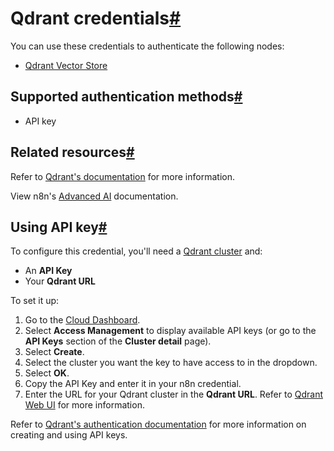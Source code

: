 [](https://github.com/n8n-io/n8n-docs/edit/main/docs/integrations/builtin/credentials/qdrant.md "Edit this page")

# Qdrant credentials[#](#qdrant-credentials "Permanent link")

You can use these credentials to authenticate the following nodes:

*   [Qdrant Vector Store](../../cluster-nodes/root-nodes/n8n-nodes-langchain.vectorstoreqdrant/)

## Supported authentication methods[#](#supported-authentication-methods "Permanent link")

*   API key

## Related resources[#](#related-resources "Permanent link")

Refer to [Qdrant's documentation](https://qdrant.tech/documentation/) for more information.

View n8n's [Advanced AI](../../../../advanced-ai/) documentation.

## Using API key[#](#using-api-key "Permanent link")

To configure this credential, you'll need a [Qdrant cluster](https://qdrant.tech/documentation/cloud/create-cluster/) and:

*   An **API Key**
*   Your **Qdrant URL**

To set it up:

1.  Go to the [Cloud Dashboard](https://qdrant.to/cloud).
2.  Select **Access Management** to display available API keys (or go to the **API Keys** section of the **Cluster detail** page).
3.  Select **Create**.
4.  Select the cluster you want the key to have access to in the dropdown.
5.  Select **OK**.
6.  Copy the API Key and enter it in your n8n credential.
7.  Enter the URL for your Qdrant cluster in the **Qdrant URL**. Refer to [Qdrant Web UI](https://qdrant.tech/documentation/interfaces/web-ui/) for more information.

Refer to [Qdrant's authentication documentation](https://qdrant.tech/documentation/cloud/authentication/) for more information on creating and using API keys.